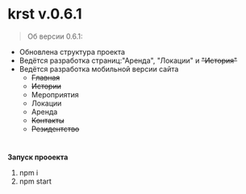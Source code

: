 # krst  v.0.6.1
>Об версии 0.6.1:
* Обновлена структура проекта
* Ведётся разработка страниц:"Аренда", "Локации" и ~~"История"~~
* Ведётся разработка мобильной версии сайта
    - ~~Главная~~
    - ~~Истории~~
    - Мероприятия
    - Локации
    - Аренда
    - ~~Контакты~~
    - ~~Резидентство~~
#  
**Запуск прооекта**
1. npm i
2. npm start
